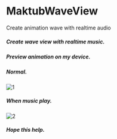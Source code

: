 # MaktubWaveView
Create animation wave with realtime audio
##### Create wave view with realtime music.
##### Preview animation on my device.
##### Normal.
![1](https://cloud.githubusercontent.com/assets/4903373/25114215/35c36716-2427-11e7-9f1d-9d5bec55dcc4.png)

##### When music play.
![2](https://cloud.githubusercontent.com/assets/4903373/25114244/7367904c-2427-11e7-81c2-3800106f84d7.png)

##### Hope this help.
